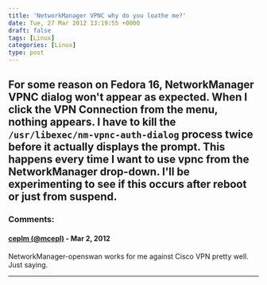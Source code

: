```yaml
---
title: 'NetworkManager VPNC why do you loathe me?'
date: Tue, 27 Mar 2012 13:19:55 +0000
draft: false
tags: [Linux]
categories: [Linux]
type: post
---
```


For some reason on Fedora 16, NetworkManager VPNC dialog won't appear as expected. When I click the VPN Connection from the menu, nothing appears. I have to kill the `/usr/libexec/nm-vpnc-auth-dialog` process twice before it actually displays the prompt. This happens every time I want to use vpnc from the NetworkManager drop-down. I'll be experimenting to see if this occurs after reboot or just from suspend.
---
### Comments:
#### [ceplm (@mcepl)](http://twitter.com/mcepl "mcepl@twitter.example.com") - <time datetime="2012-03-27 09:56:24">Mar 2, 2012</time>

NetworkManager-openswan works for me against Cisco VPN pretty well. Just saying.
<hr />
